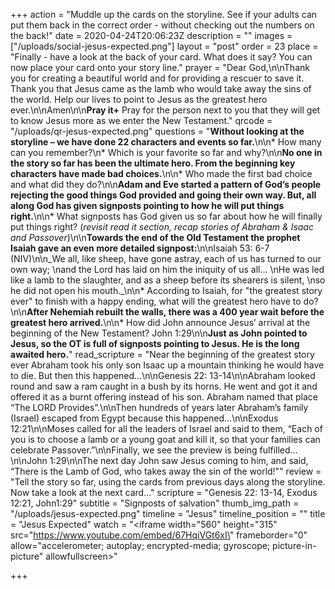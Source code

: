 +++
action = "Muddle up the cards on the storyline. See if your adults can put them back in the correct order - without checking out the numbers on the back!"
date = 2020-04-24T20:06:23Z
description = ""
images = ["/uploads/social-jesus-expected.png"]
layout = "post"
order = 23
place = "Finally - have a look at the back of your card. What does it say? You can now place your card onto your story line."
prayer = "Dear God,\n\nThank you for creating a beautiful world and for providing a rescuer to save it. Thank you that Jesus came as the lamb who would take away the sins of the world. Help our lives to point to Jesus as the greatest hero ever.\n\nAmen\n\n**Pray it+**    Pray for the person next to you that they will get to know Jesus more as we enter the New Testament."
qrcode = "/uploads/qr-jesus-expected.png"
questions = "**Without looking at the storyline – we have done 22 characters and events so far.**\n\n* How many can you remember?\n* Which is your favorite so far and why?\n\n**No one in the story so far has been the ultimate hero. From the beginning key characters have made bad choices.**\n\n* Who made the first bad choice and what did they do?\n\n**Adam and Eve started a pattern of God’s people rejecting the good things God provided and going their own way. But, all along God has given signposts pointing to how he will put things right.**\n\n* What signposts has God given us so far about how he will finally put things right? (_revisit read it section, recap stories of Abraham & Isaac and Passover_)\n\n**Towards the end of the Old Testament the prophet Isaiah gave an even more detailed signpost:**\n\nIsaiah 53: 6-7 (NIV)\n\n_We all, like sheep, have gone astray, each of us has turned to our own way;  \nand the Lord has laid on him the iniquity of us all…  \nHe was led like a lamb to the slaughter, and as a sheep before its shearers is silent,  \nso he did not open his mouth._\n\n* According to Isaiah, for \"the greatest story ever\" to finish with a happy ending, what will the greatest hero have to do?\n\n**After Nehemiah rebuilt the walls, there was a 400 year wait before the greatest hero arrived.**\n\n* How did John announce Jesus’ arrival at the beginning of the New Testament? John 1:29\n\n**Just as John pointed to Jesus, so the OT is full of signposts pointing to Jesus. He is the long awaited hero.**"
read_scripture = "Near the beginning of the greatest story ever Abraham took his only son Isaac up a mountain thinking he would have to die. But then this happened…\n\nGenesis 22: 13-14\n\nAbraham looked round and saw a ram caught in a bush by its horns. He went and got it and offered it as a burnt offering instead of his son. Abraham named that place “The LORD Provides”.\n\nThen hundreds of years later Abraham’s family (Israel) escaped from Egypt because this happened…\n\nExodus 12:21\n\nMoses called for all the leaders of Israel and said to them, “Each of you is to choose a lamb or a young goat and kill it, so that your families can celebrate Passover.”\n\nFinally, we see the preview is being fulfilled…\n\nJohn 1:29\n\nThe next day John saw Jesus coming to him, and said, “There is the Lamb of God, who takes away the sin of the world!\""
review = "Tell the story so far, using the cards from previous days along the storyline. Now take a look at the next card…"
scripture = "Genesis 22: 13-14,  Exodus 12:21,  John1:29"
subtitle = "Signposts of salvation"
thumb_img_path = "/uploads/jesus-expected.png"
timeline = "Jesus"
timeline_position = ""
title = "Jesus Expected"
watch = "<iframe width=\"560\" height=\"315\" src=\"https://www.youtube.com/embed/67HqiVGt6xI\" frameborder=\"0\" allow=\"accelerometer; autoplay; encrypted-media; gyroscope; picture-in-picture\" allowfullscreen></iframe>"

+++
